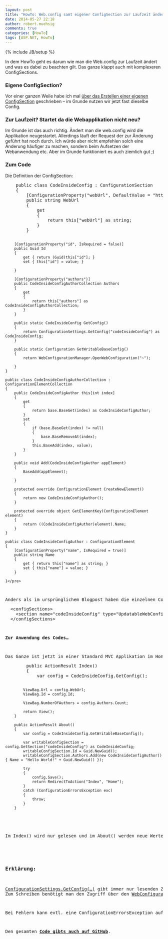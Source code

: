 ```yaml
---
layout: post
title: "HowTo: Web.config samt eigener ConfigSection zur Laufzeit ändern"
date: 2014-05-27 22:18
author: robert.muehsig
comments: true
categories: [HowTo]
tags: [ASP.NET, HowTo]
---
```

{% include JB/setup %}
<p>In dem HowTo geht es darum wie man die Web.config zur Laufzeit ändert und was es dabei zu beachten gilt. Das ganze klappt auch mit komplexeren ConfigSections. </p> <h3>Eigene ConfigSection?</h3> <p>Vor einer ganzen Weile habe ich mal <a href="http://blog.codeinside.eu/2009/11/03/howto-eine-eigene-configsection-schreiben-custom-configsections/">über das Erstellen einer eigenen ConfigSection</a> geschrieben – im Grunde nutzen wir jetzt fast dieselbe Config.</p> <h3>Zur Laufzeit? Startet da die Webapplikation nicht neu?</h3> <p>Im Grunde ist das auch richtig. Ändert man die web.config wird die Applikation neugestartet. Allerdings läuft der Request der zur Änderung geführt hat noch durch. Ich würde aber nicht empfehlen solch eine Änderung häufiger zu machen, sondern beim Aufsetzen der Webanwendung etc. Aber im Grunde funktioniert es auch ziemlich gut ;)</p> <h3></h3> <h3>Zum Code</h3> <p>Die Definition der ConfigSection:</p><pre class="brush: csharp; auto-links: true; collapse: false; first-line: 1; gutter: true; html-script: false; light: false; ruler: false; smart-tabs: true; tab-size: 4; toolbar: true;">    public class CodeInsideConfig : ConfigurationSection
    {
        [ConfigurationProperty("webUrl", DefaultValue = "http://DEFAULT.de", IsRequired = true)]
        public string WebUrl
        {
            get
            {
                return this["webUrl"] as string;
            }
        }

        [ConfigurationProperty("id", IsRequired = false)]
        public Guid Id
        {
            get { return (Guid)this["id"]; }
            set { this["id"] = value; }

        }

        [ConfigurationProperty("authors")]
        public CodeInsideConfigAuthorCollection Authors
        {
            get
            {
                return this["authors"] as CodeInsideConfigAuthorCollection;
            }
        }

        public static CodeInsideConfig GetConfig()
        {
            return ConfigurationSettings.GetConfig("codeInsideConfig") as CodeInsideConfig;
        }

        public static Configuration GetWritableBaseConfig()
        {
            return WebConfigurationManager.OpenWebConfiguration("~");

        }
    }

    public class CodeInsideConfigAuthorCollection : ConfigurationElementCollection
    {
        public CodeInsideConfigAuthor this[int index]
        {
            get
            {
                return base.BaseGet(index) as CodeInsideConfigAuthor;
            }
            set
            {
                if (base.BaseGet(index) != null)
                {
                    base.BaseRemoveAt(index);
                }
                this.BaseAdd(index, value);
            }
        }

        public void Add(CodeInsideConfigAuthor appElement)
        {
            BaseAdd(appElement);

        }

        protected override ConfigurationElement CreateNewElement()
        {
            return new CodeInsideConfigAuthor();
        }

        protected override object GetElementKey(ConfigurationElement element)
        {
            return ((CodeInsideConfigAuthor)element).Name;
        }
    }

    public class CodeInsideConfigAuthor : ConfigurationElement
    {
        [ConfigurationProperty("name", IsRequired = true)]
        public string Name
        {
            get { return this["name"] as string; }
            set { this["name"] = value; }
        }

    }</pre>
<p>Anders als im ursprünglichem Blogpost haben die einzelnen ConfigurationElements auch not Setter und die Collection hat noch eine <a href="http://msdn.microsoft.com/en-us/library/19tyhxbx(v=vs.110).aspx">BaseAdd</a> Methode (welche als Protected Method in der Basisklasse vorhanden ist). Die ConfigSection muss natürlich auch in der Web.config bekannt sein:</p><pre class="brush: csharp; auto-links: true; collapse: false; first-line: 1; gutter: true; html-script: false; light: false; ruler: false; smart-tabs: true; tab-size: 4; toolbar: true;">  &lt;configSections&gt;
    &lt;section name="codeInsideConfig" type="UpdatableWebConfig.CodeInsideConfig"/&gt;
  &lt;/configSections&gt;</pre>
<p><strong>Zur Anwendung des Codes…</strong></p>
<p>Das Ganze ist jetzt in einer Standard MVC Applikation im HomeController eingebunden:</p><pre class="brush: csharp; auto-links: true; collapse: false; first-line: 1; gutter: true; html-script: false; light: false; ruler: false; smart-tabs: true; tab-size: 4; toolbar: true;">        public ActionResult Index()
        {
            var config = CodeInsideConfig.GetConfig();

            ViewBag.Url = config.WebUrl;
            ViewBag.Id = config.Id;

            ViewBag.NumberOfAuthors = config.Authors.Count;

            return View();
        }

        public ActionResult About()
        {
            var config = CodeInsideConfig.GetWritableBaseConfig();

            var writableConfigSection = config.GetSection("codeInsideConfig") as CodeInsideConfig;
            writableConfigSection.Id = Guid.NewGuid();
            writableConfigSection.Authors.Add(new CodeInsideConfigAuthor() { Name = "Hello World!" + Guid.NewGuid() });

            try
            {
                config.Save();
                return RedirectToAction("Index", "Home");
            }
            catch (ConfigurationErrorsException exc)
            {
                throw;
            }
        }
</pre>
<p>Im Index() wird nur gelesen und im About() werden neue Werte eingetragen. </p>
<h4></h4>
<h3>Erklärung:</h3>
<p><a href="http://msdn.microsoft.com/en-us/library/system.configuration.configurationmanager.getsection.aspx">ConfigurationSettings.GetConfig(…)</a> gibt immer nur lesenden Zugriff auf die Web.config Einträge. <br>Zum Schreiben benötigt man den Zugriff über den <a href="http://msdn.microsoft.com/en-us/library/ms151456(v=vs.110).aspx">WebConfigurationManager</a>. Danach kann man auch <a href="http://msdn.microsoft.com/en-us/library/ms134087(v=vs.110).aspx">Save</a> aufrufen. Danach wird auch direkt die Config aktualisiert und nachdem der Request durch ist wird auch die Webapplikation neugestartet.</p>
<p>Bei Fehlern kann evtl. eine ConfigurationErrorsException auftreten, daher der “tote” Code im Beispiel. </p>
<p>Den gesamten <a href="https://github.com/Code-Inside/Samples/tree/master/2014/UpdatableWebConfig"><strong>Code gibts auch auf GitHub</strong></a>.</p>
